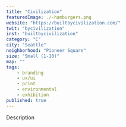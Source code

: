 ```yaml
---
title: "Civilization"
featuredImage: ./-hamburgers.png
website: "https://builtbycivilization.com/"
twit: "bycivilization"
inst: "builtbycivilization"
category: "C"
city: "Seattle"
neighborhood: "Pioneer Square"
size: "Small (1-10)"
map: ""
tags:
    - branding
    - ux/ui
    - print
    - environmental
    - exhibition
published: true
---
```


Description

